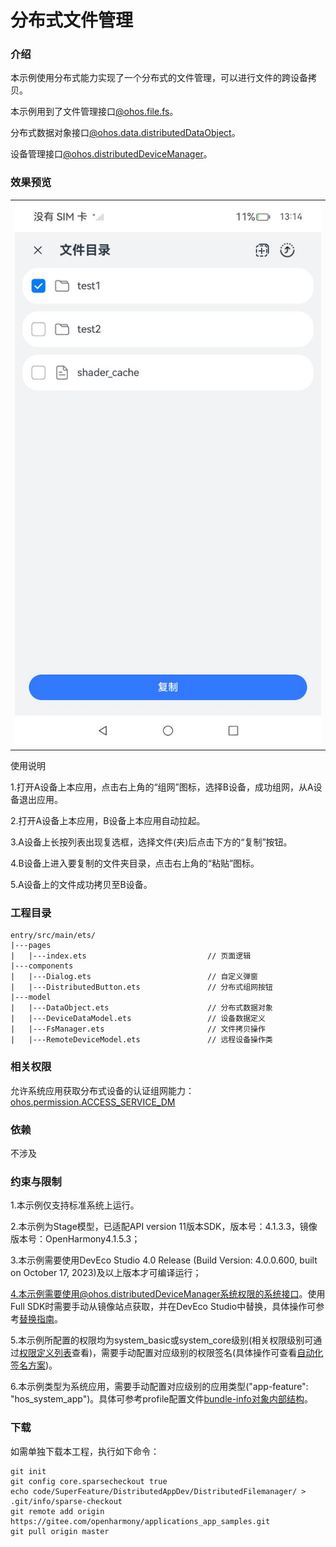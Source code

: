# 分布式文件管理

### 介绍

本示例使用分布式能力实现了一个分布式的文件管理，可以进行文件的跨设备拷贝。

本示例用到了文件管理接口[@ohos.file.fs](https://gitee.com/openharmony/docs/blob/master/zh-cn/application-dev/reference/apis-core-file-kit/js-apis-file-fs.md)。

分布式数据对象接口[@ohos.data.distributedDataObject](https://gitee.com/openharmony/docs/blob/master/zh-cn/application-dev/reference/apis-arkdata/js-apis-data-distributedobject.md)。

设备管理接口[@ohos.distributedDeviceManager](https://gitee.com/openharmony/docs/blob/master/zh-cn/application-dev/reference/apis-distributedservice-kit/js-apis-distributedDeviceManager.md)。

### 效果预览
|                                |
|--------------------------------|
| ![](./screenshots/select.jpeg) |

使用说明

1.打开A设备上本应用，点击右上角的“组网”图标，选择B设备，成功组网，从A设备退出应用。

2.打开A设备上本应用，B设备上本应用自动拉起。

3.A设备上长按列表出现复选框，选择文件(夹)后点击下方的“复制”按钮。

4.B设备上进入要复制的文件夹目录，点击右上角的“粘贴”图标。

5.A设备上的文件成功拷贝至B设备。

### 工程目录
```
entry/src/main/ets/
|---pages
|   |---index.ets                           // 页面逻辑
|---components
|   |---Dialog.ets                          // 自定义弹窗
|   |---DistributedButton.ets               // 分布式组网按钮
|---model                                    
|   |---DataObject.ets                      // 分布式数据对象
|   |---DeviceDataModel.ets                 // 设备数据定义
|   |---FsManager.ets                       // 文件拷贝操作 
|   |---RemoteDeviceModel.ets               // 远程设备操作类                                         
```


### 相关权限

允许系统应用获取分布式设备的认证组网能力：[ohos.permission.ACCESS_SERVICE_DM](https://gitee.com/openharmony/docs/blob/master/zh-cn/application-dev/security/AccessToken/permissions-for-system-apps.md#ohospermissionaccess_service_dm)

### 依赖

不涉及

### 约束与限制

1.本示例仅支持标准系统上运行。

2.本示例为Stage模型，已适配API version 11版本SDK，版本号：4.1.3.3，镜像版本号：OpenHarmony4.1.5.3；

3.本示例需要使用DevEco Studio 4.0 Release (Build Version: 4.0.0.600, built on October 17, 2023)及以上版本才可编译运行；

4.本示例需要使用@ohos.distributedDeviceManager系统权限的系统接口。使用Full SDK时需要手动从镜像站点获取，并在DevEco Studio中替换，具体操作可参考[替换指南](https://gitee.com/openharmony/docs/blob/master/zh-cn/application-dev/faqs/full-sdk-switch-guide.md)。

5.本示例所配置的权限均为system_basic或system_core级别(相关权限级别可通过[权限定义列表](https://gitee.com/openharmony/docs/blob/master/zh-cn/application-dev/security/AccessToken/permissions-for-system-apps.md)查看)，需要手动配置对应级别的权限签名(具体操作可查看[自动化签名方案](https://gitee.com/openharmony/docs/blob/master/zh-cn/application-dev/security/hapsigntool-overview.md))。

6.本示例类型为系统应用，需要手动配置对应级别的应用类型("app-feature": "hos_system_app")。具体可参考profile配置文件[bundle-info对象内部结构](https://gitee.com/openharmony/docs/blob/eb73c9e9dcdd421131f33bb8ed6ddc030881d06f/zh-cn/application-dev/security/app-provision-structure.md#bundle-info对象内部结构)。


### 下载

如需单独下载本工程，执行如下命令：
```
git init
git config core.sparsecheckout true
echo code/SuperFeature/DistributedAppDev/DistributedFilemanager/ > .git/info/sparse-checkout
git remote add origin https://gitee.com/openharmony/applications_app_samples.git
git pull origin master
```